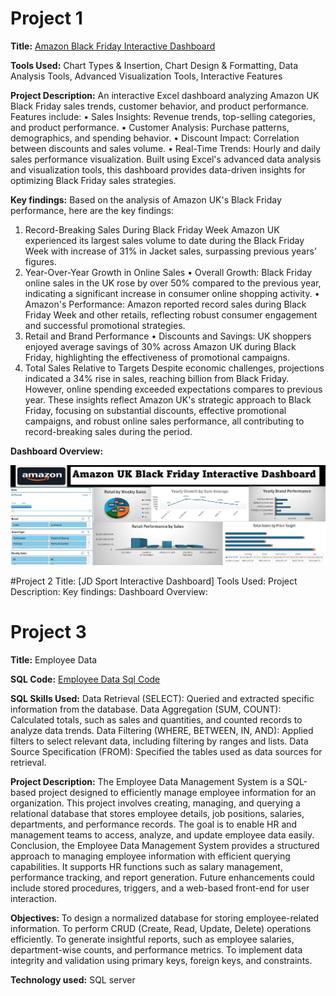 # Project 1

**Title:** [Amazon Black Friday Interactive Dashboard](https://github.com/Damilarry/SA_mytech.github.io/blob/main/Amazon%20UK%20Dashboard.xlsx)

**Tools Used:**  Chart Types & Insertion, Chart Design & Formatting, Data Analysis Tools, Advanced Visualization Tools, Interactive Features

**Project Description:** An interactive Excel dashboard analyzing Amazon UK Black Friday sales trends, customer behavior, and product performance. Features include:
•	Sales Insights: Revenue trends, top-selling categories, and product performance.
•	Customer Analysis: Purchase patterns, demographics, and spending behavior.
•	Discount Impact: Correlation between discounts and sales volume.
•	Real-Time Trends: Hourly and daily sales performance visualization.
Built using Excel's advanced data analysis and visualization tools, this dashboard provides data-driven insights for optimizing Black Friday sales strategies.


**Key findings:** Based on the analysis of Amazon UK's Black Friday performance, here are the key findings:
1. Record-Breaking Sales During Black Friday Week
Amazon UK experienced its largest sales volume to date during the Black Friday Week with increase of 31% in Jacket sales, surpassing previous years' figures.
2. Year-Over-Year Growth in Online Sales
•	Overall Growth: Black Friday online sales in the UK rose by over 50% compared to the previous year, indicating a significant increase in consumer online shopping activity. 
•	Amazon's Performance: Amazon reported record sales during Black Friday Week and other retails, reflecting robust consumer engagement and successful promotional strategies. 
3. Retail and Brand Performance
•	Discounts and Savings: UK shoppers enjoyed average savings of 30% across Amazon UK during Black Friday, highlighting the effectiveness of promotional campaigns. 
4. Total Sales Relative to Targets
Despite economic challenges, projections indicated a 34% rise in sales, reaching billion from Black Friday. However, online spending exceeded expectations compares to previous year.
These insights reflect Amazon UK's strategic approach to Black Friday, focusing on substantial discounts, effective promotional campaigns, and robust online sales performance, all contributing to record-breaking sales during the period.

**Dashboard Overview:**

![AmazonBF](AmazonBF.png)


#Project 2
Title: [JD Sport Interactive Dashboard]
Tools Used:
Project Description:
Key findings:
Dashboard Overview:




# Project 3

**Title:** Employee Data

**SQL Code:** [Employee Data Sql Code](https://github.com/Damilarry/SA_mytech.github.io/blob/main/EmploeeData_Project1.Sql)

**SQL Skills Used:** Data Retrieval (SELECT): Queried and extracted specific information from the database. Data Aggregation (SUM, COUNT): Calculated totals, such as sales and quantities, and counted records to analyze data trends. Data Filtering (WHERE, BETWEEN, IN, AND): Applied filters to select relevant data, including filtering by ranges and lists. Data Source Specification (FROM): Specified the tables used as data sources for retrieval.

**Project Description:** The Employee Data Management System is a SQL-based project designed to efficiently manage employee information for an organization. This project involves creating, managing, and querying a relational database that stores employee details, job positions, salaries, departments, and performance records. The goal is to enable HR and management teams to access, analyze, and update employee data easily.  Conclusion, the Employee Data Management System provides a structured approach to managing employee information with efficient querying capabilities. It supports HR functions such as salary management, performance tracking, and report generation. Future enhancements could include stored procedures, triggers, and a web-based front-end for user interaction.

**Objectives:** To design a normalized database for storing employee-related information. To perform CRUD (Create, Read, Update, Delete) operations efficiently. To generate insightful reports, such as employee salaries, department-wise counts, and performance metrics. To implement data integrity and validation using primary keys, foreign keys, and constraints.

**Technology used:** SQL server






